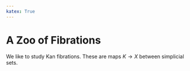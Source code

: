 ```yaml
---
katex: True
---
```


# A Zoo of Fibrations

We like to study Kan fibrations. These are maps $K \rightarrow X$
between simplicial sets.
